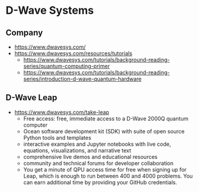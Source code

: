 
# D-Wave Systems 


## Company 
- https://www.dwavesys.com/
- https://www.dwavesys.com/resources/tutorials
  + https://www.dwavesys.com/tutorials/background-reading-series/quantum-computing-primer
  + https://www.dwavesys.com/tutorials/background-reading-series/introduction-d-wave-quantum-hardware


## D-Wave Leap
- https://www.dwavesys.com/take-leap
  + Free access: free, immediate access to a D-Wave 2000Q quantum computer
  + Ocean software development kit (SDK) with suite of open source Python tools and templates
  + interactive examples and Jupyter notebooks with live code, equations, visualizations, and narrative text
  + comprehensive live demos and educational resources
  + community and technical forums for developer collaboration
  + You get a minute of QPU access time for free when signing up for Leap, which is enough to run between 400 and 4000 problems. You can earn additional time by providing your GitHub credentials.

